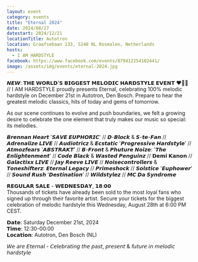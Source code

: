 ```yaml
---
layout: event
category: events
title: "Eternal 2024"
date: 2024/08/27
datestart: 2024/12/21
locationTitle: Autotron
location: Graafsebaan 133, 5248 NL Rosmalen, Netherlands
hosts:
  - I AM HARDSTYLE
facebook: https://www.facebook.com/events/879412254102441/
image: /assets/img/events/eternal-2024.jpg
---
```


𝙉𝙀𝙒: 𝗧𝗛𝗘 𝗪𝗢𝗥𝗟𝗗'𝗦 𝗕𝗜𝗚𝗚𝗘𝗦𝗧 𝗠𝗘𝗟𝗢𝗗𝗜𝗖 𝗛𝗔𝗥𝗗𝗦𝗧𝗬𝗟𝗘 𝗘𝗩𝗘𝗡𝗧 ❤️‍🔥✨ // I AM HARDSTYLE proudly presents Eternal, celebrating 100% melodic hardstyle on December 21st in Autotron, Den Bosch. Prepare to hear the greatest melodic classics, hits of today and gems of tomorrow.

As our scene continues to evolve and push boundaries, we felt a growing desire to celebrate the one element that truly makes our music so special: its melodies.

𝘽𝙧𝙚𝙣𝙣𝙖𝙣 𝙃𝙚𝙖𝙧𝙩 '𝙎𝘼𝙑𝙀 𝙀𝙐𝙋𝙃𝙊𝙍𝙄𝘾' // 𝘿-𝘽𝙡𝙤𝙘𝙠 & 𝙎-𝙩𝙚-𝙁𝙖𝙣 // 𝘼𝙙𝙧𝙚𝙣𝙖𝙡𝙞𝙯𝙚 𝙇𝙄𝙑𝙀 // 𝘼𝙪𝙙𝙞𝙤𝙩𝙧𝙞𝙘𝙯 & 𝙀𝙘𝙨𝙩𝙖𝙩𝙞𝙘 '𝙋𝙧𝙤𝙜𝙧𝙚𝙨𝙨𝙞𝙫𝙚 𝙃𝙖𝙧𝙙𝙨𝙩𝙮𝙡𝙚’ // 𝘼𝙩𝙢𝙤𝙯𝙛𝙚𝙖𝙧𝙨 '𝘼𝘽𝙎𝙏𝙍𝘼𝙆𝙏' // 𝘽-𝙁𝙧𝙤𝙣𝙩 & 𝙋𝙝𝙪𝙩𝙪𝙧𝙚 𝙉𝙤𝙞𝙯𝙚: '𝙏𝙝𝙚 𝙀𝙣𝙡𝙞𝙜𝙝𝙩𝙚𝙣𝙢𝙚𝙣𝙩' // 𝘾𝙤𝙙𝙚 𝘽𝙡𝙖𝙘𝙠 & 𝙒𝙖𝙨𝙩𝙚𝙙 𝙋𝙚𝙣𝙜𝙪𝙞𝙣𝙯 // 𝗗𝗲𝗺𝗶 𝗞𝗮𝗻𝗼𝗻 // 𝙂𝙖𝙡𝙖𝙘𝙩𝙞𝙭𝙭 𝙇𝙄𝙑𝙀 // 𝙅𝙖𝙮 𝙍𝙚𝙚𝙫𝙚 𝙇𝙄𝙑𝙀 // 𝙉𝙤𝙞𝙨𝙚𝙘𝙤𝙣𝙩𝙧𝙤𝙡𝙡𝙚𝙧𝙨 & 𝙏𝙤𝙣𝙚𝙨𝙝𝙞𝙛𝙩𝙚𝙧𝙯: 𝙀𝙩𝙚𝙧𝙣𝙖𝙡 𝙇𝙚𝙜𝙖𝙘𝙮 // 𝙋𝙧𝙞𝙢𝙚𝙨𝙝𝙤𝙘𝙠 // 𝙎𝙤𝙡𝙨𝙩𝙞𝙘𝙚 '𝙀𝙪𝙥𝙝𝙤𝙬𝙚𝙧' // 𝙎𝙤𝙪𝙣𝙙 𝙍𝙪𝙨𝙝 ‘𝘿𝙚𝙨𝙩𝙞𝙣𝙖𝙩𝙞𝙤𝙣’ // 𝙒𝙞𝙡𝙙𝙨𝙩𝙮𝙡𝙚𝙯 // 𝙈𝘾 𝘿𝙖 𝙎𝙮𝙣𝙙𝙧𝙤𝙢𝙚

𝗥𝗘𝗚𝗨𝗟𝗔𝗥 𝗦𝗔𝗟𝗘 - 𝗪𝗘𝗗𝗡𝗘𝗦𝗗𝗔𝗬, 𝟭𝟴:𝟬𝟬  
Thousands of tickets have already been sold to the most loyal fans who signed up through their favorite artist. Secure your tickets for the biggest celebration of melodic hardstyle this Wednesday, August 28th at 6:00 PM CEST.

𝗗𝗮𝘁𝗲: Saturday December 21st, 2024  
𝗧𝗶𝗺𝗲: 12:30-00:00  
𝗟𝗼𝗰𝗮𝘁𝗶𝗼𝗻: Autotron, Den Bosch (NL)

𝘞𝘦 𝘢𝘳𝘦 𝘌𝘵𝘦𝘳𝘯𝘢𝘭 - 𝘊𝘦𝘭𝘦𝘣𝘳𝘢𝘵𝘪𝘯𝘨 𝘵𝘩𝘦 𝘱𝘢𝘴𝘵, 𝘱𝘳𝘦𝘴𝘦𝘯𝘵 & 𝘧𝘶𝘵𝘶𝘳𝘦 𝘪𝘯 𝘮𝘦𝘭𝘰𝘥𝘪𝘤 𝘩𝘢𝘳𝘥𝘴𝘵𝘺𝘭𝘦